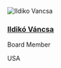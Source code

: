 ![Ildiko Vancsa](https://github.com/chaoss/community/blob/main/governance/board/images/ildiko-vancsa.jpg)

### [Ildikó Váncsa](https://www.linkedin.com/in/ildiko-vancsa/)
Board Member

USA
